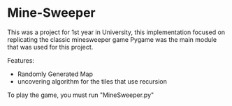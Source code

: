 # Mine-Sweeper
This was a project for 1st year in University, this implementation focused on replicating the classic minesweeper game
Pygame was the main module that was used for this project.

Features:
- Randomly Generated Map
- uncovering algorithm for the tiles that use recursion

To play the game, you must run "MineSweeper.py"
